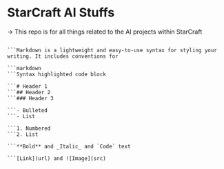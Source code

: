 # StarCraft AI Stuffs
-> This repo is for all things related to the AI projects within StarCraft

```### Markdown

```Markdown is a lightweight and easy-to-use syntax for styling your writing. It includes conventions for

```markdown
```Syntax highlighted code block

```# Header 1
```## Header 2
```### Header 3

```- Bulleted
```- List

```1. Numbered
```2. List

```**Bold** and _Italic_ and `Code` text

```[Link](url) and ![Image](src)
```
